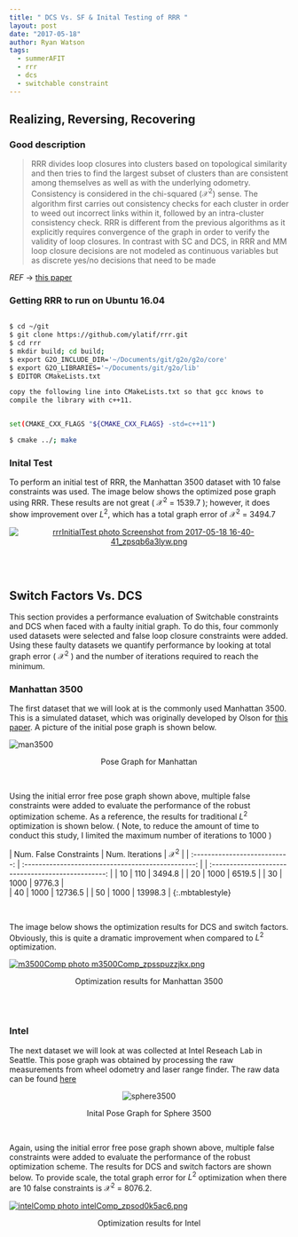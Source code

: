 ```yaml
---
title: " DCS Vs. SF & Inital Testing of RRR "
layout: post
date: "2017-05-18"
author: Ryan Watson 
tags:
  - summerAFIT
  - rrr 
  - dcs 
  - switchable constraint
---
```


## Realizing, Reversing, Recovering 

### Good description 

> RRR divides
loop closures into clusters based on topological similarity and then tries to find the largest subset of clusters than are consistent among themselves as well as with the underlying odometry. Consistency is considered in the chi-squared ($\mathcal{X}^2)$ sense. The algorithm first carries out consistency checks for each cluster in order to weed out incorrect links within it, followed by an intra-cluster consistency check. RRR is different from the previous algorithms as it explicitly requires convergence of the graph in order to verify the validity of loop closures. In contrast with SC and DCS, in RRR and MM loop closure decisions are not modeled as continuous variables but as discrete yes/no decisions that need to be made

*REF* $\rightarrow$ [this paper](http://n.ethz.ch/~cesarc/files/IROS2014_latif.pdf) 

### Getting RRR to run on Ubuntu 16.04

```bash

$ cd ~/git
$ git clone https://github.com/ylatif/rrr.git
$ cd rrr
$ mkdir build; cd build;
$ export G2O_INCLUDE_DIR='~/Documents/git/g2o/g2o/core'
$ export G2O_LIBRARIES='~/Documents/git/g2o/lib'
$ EDITOR CMakeLists.txt

copy the following line into CMakeLists.txt so that gcc knows to 
compile the library with c++11. 


set(CMAKE_CXX_FLAGS "${CMAKE_CXX_FLAGS} -std=c++11")

$ cmake ../; make

```


### Inital Test 

To perform an initial test of RRR, the Manhattan 3500 dataset with 10 false constraints was used. The image below shows the optimized pose graph using RRR. These results are not great ( $\mathcal{X}^2$ = 1539.7 ); however, it does show improvement over $L^2$, which has a total graph error of $\mathcal{X}^2$ = 3494.7 

<p align='center'>
<a href="http://s1347.photobucket.com/user/rwatso12/media/Screenshot%20from%202017-05-18%2016-40-41_zpsqb6a3lyw.png.html" target="_blank"><img src="http://i1347.photobucket.com/albums/p701/rwatso12/Screenshot%20from%202017-05-18%2016-40-41_zpsqb6a3lyw.png" border="0" alt="rrrInitialTest photo Screenshot from 2017-05-18 16-40-41_zpsqb6a3lyw.png"/></a>
</p>

<br><br>


## Switch Factors Vs. DCS 

This section provides a performance evaluation of Switchable constraints and DCS when faced with a faulty initial graph. To do this, four commonly used datasets were selected and false loop closure constraints were added. Using these faulty datasets we quantify performance by looking at total graph error ( $\mathcal{X}^2$ ) and the number of iterations required to reach the minimum.  

### Manhattan 3500 

The first dataset that we will look at is the commonly used Manhattan 3500. This is a simulated dataset, which was originally developed by Olson for [this paper](http://rvsn.csail.mit.edu/graphoptim/eolson-graphoptim2006.pdf). A picture of the initial pose graph is shown below.

<img src="http://www.lucacarlone.com/images/M3500_eg2o.jpg" alt="man3500" align="middle" >
<p align="center">
Pose Graph for Manhattan
</p>

<br>

Using the initial error free pose graph shown above, multiple false constraints were added to evaluate the performance of the robust optimization scheme. As a reference, the results for traditional $L^2$ optimization is shown below. ( Note, to reduce the amount of time to conduct this study, I limited the maximum number of iterations to 1000 )
<br>

| Num. False Constraints        |     Num. Iterations                      |       $\mathcal{X}^2$       |
| :---------------------------: | :------------------------------------------------: | | :------------------------------------------------: |
|    10      |   110  |  3494.8 |
|    20      |   1000 |  6519.5 | 
|    30      |   1000 |  9776.3 |                        
|    40      |   1000 | 12736.5 |
|    50      |   1000 | 13998.3 | 
{:.mbtablestyle}

<br>

The image below shows the optimization results for DCS and switch factors. Obviously, this is quite a dramatic improvement when compared to $L^2$ optimization. 

<a href="http://s1347.photobucket.com/user/rwatso12/media/m3500Comp_zpsspuzzjkx.png.html" target="_blank"><img src="http://i1347.photobucket.com/albums/p701/rwatso12/m3500Comp_zpsspuzzjkx.png" border="0" alt="m3500Comp photo m3500Comp_zpsspuzzjkx.png"/></a>
<p align='center'>
Optimization results for Manhattan 3500
</p>

<br><br>


### Intel  

The next dataset we will look at was collected at Intel Reseach Lab in Seattle. This pose graph was obtained by processing the raw measurements from wheel odometry and laser range finder. The raw data can be found [here](http://ais.informatik.uni-freiburg.de/slamevaluation)

<p align = 'center'>
<img src="http://www.lucacarlone.com/images/intel_lago_map.jpg" alt="sphere3500" align="middle" >
</p>
<p align="center">
Inital Pose Graph for Sphere 3500
</p>

<br>

Again, using the initial error free pose graph shown above, multiple false constraints were added to evaluate the performance of the robust optimization scheme. The results for DCS and switch factors are shown below. To provide scale, the total graph error for $L^2$ optimization when there are 10 false constraints is $\mathcal{X}^2$ = 8076.2. 


<a href="http://s1347.photobucket.com/user/rwatso12/media/intelComp_zpsod0k5ac6.png.html" target="_blank"><img src="http://i1347.photobucket.com/albums/p701/rwatso12/intelComp_zpsod0k5ac6.png" border="0" alt="intelComp photo intelComp_zpsod0k5ac6.png"/></a>
<p align='center'>
Optimization results for Intel 
</p>

<br><br>
